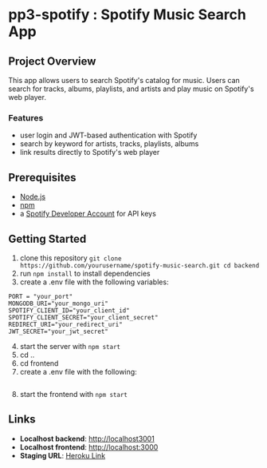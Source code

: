 # pp3-spotify : Spotify Music Search App

## Project Overview
This app allows users to search Spotify's catalog for music. Users can search for tracks, albums, playlists, and artists and play music on Spotify's web player.

### Features
- user login and JWT-based authentication with Spotify
- search by keyword for artists, tracks, playlists, albums
- link results directly to Spotify's web player

## Prerequisites
- [Node.js](https://nodejs.og)
- [npm](https://npmjs.com)
- a [Spotify Developer Account](https://wwww.developer.spotify.com) for API keys

## Getting Started
1. clone this repository ```git clone https://github.com/yourusername/spotify-music-search.git
cd backend```
2. run ```npm install``` to install dependencies
3. create a .env file with the following variables:
```
PORT = "your_port"
MONGODB_URI="your_mongo_uri"
SPOTIFY_CLIENT_ID="your_client_id"
SPOTIFY_CLIENT_SECRET="your_client_secret"
REDIRECT_URI="your_redirect_uri"
JWT_SECRET="your_jwt_secret"
```
4. start the server with ```npm start```
5. cd .. 
6. cd frontend
7. create a .env file with the following: 
```REACT_APP_API_URL=http://localhost:3001
```
8. start the frontend with ```npm start```


## Links
- **Localhost backend**: [http://localhost3001](http://localhost:3001)
- **Localhost frontend**: [http://localhost:3000](http://localhost:3000)
- **Staging URL**: [Heroku Link](https://pp3-5c250b91333d.herokuapp.com/)
